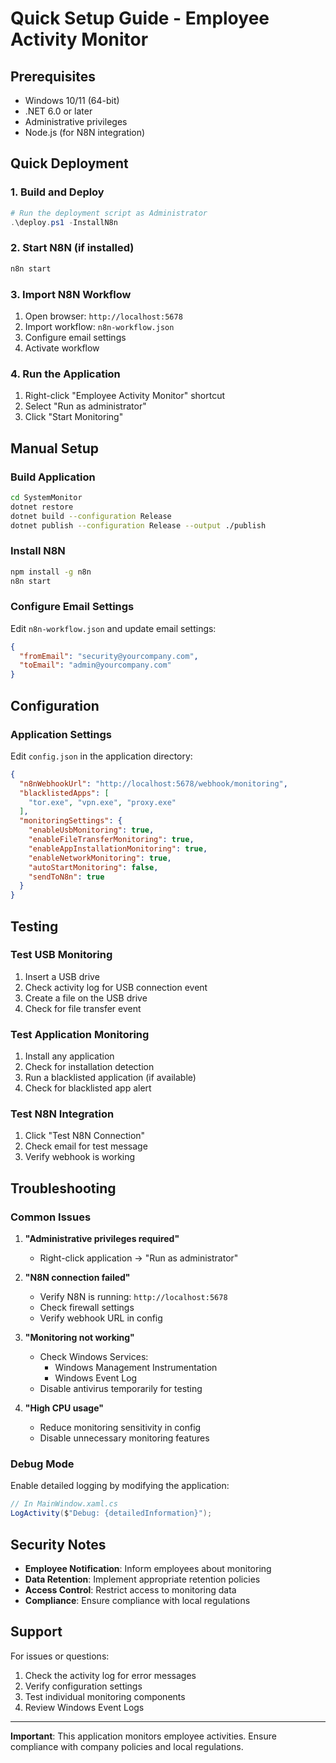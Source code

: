 # Quick Setup Guide - Employee Activity Monitor

## Prerequisites

- Windows 10/11 (64-bit)
- .NET 6.0 or later
- Administrative privileges
- Node.js (for N8N integration)

## Quick Deployment

### 1. Build and Deploy

```powershell
# Run the deployment script as Administrator
.\deploy.ps1 -InstallN8n
```

### 2. Start N8N (if installed)

```bash
n8n start
```

### 3. Import N8N Workflow

1. Open browser: `http://localhost:5678`
2. Import workflow: `n8n-workflow.json`
3. Configure email settings
4. Activate workflow

### 4. Run the Application

1. Right-click "Employee Activity Monitor" shortcut
2. Select "Run as administrator"
3. Click "Start Monitoring"

## Manual Setup

### Build Application

```bash
cd SystemMonitor
dotnet restore
dotnet build --configuration Release
dotnet publish --configuration Release --output ./publish
```

### Install N8N

```bash
npm install -g n8n
n8n start
```

### Configure Email Settings

Edit `n8n-workflow.json` and update email settings:

```json
{
  "fromEmail": "security@yourcompany.com",
  "toEmail": "admin@yourcompany.com"
}
```

## Configuration

### Application Settings

Edit `config.json` in the application directory:

```json
{
  "n8nWebhookUrl": "http://localhost:5678/webhook/monitoring",
  "blacklistedApps": [
    "tor.exe", "vpn.exe", "proxy.exe"
  ],
  "monitoringSettings": {
    "enableUsbMonitoring": true,
    "enableFileTransferMonitoring": true,
    "enableAppInstallationMonitoring": true,
    "enableNetworkMonitoring": true,
    "autoStartMonitoring": false,
    "sendToN8n": true
  }
}
```

## Testing

### Test USB Monitoring
1. Insert a USB drive
2. Check activity log for USB connection event
3. Create a file on the USB drive
4. Check for file transfer event

### Test Application Monitoring
1. Install any application
2. Check for installation detection
3. Run a blacklisted application (if available)
4. Check for blacklisted app alert

### Test N8N Integration
1. Click "Test N8N Connection"
2. Check email for test message
3. Verify webhook is working

## Troubleshooting

### Common Issues

1. **"Administrative privileges required"**
   - Right-click application → "Run as administrator"

2. **"N8N connection failed"**
   - Verify N8N is running: `http://localhost:5678`
   - Check firewall settings
   - Verify webhook URL in config

3. **"Monitoring not working"**
   - Check Windows Services:
     - Windows Management Instrumentation
     - Windows Event Log
   - Disable antivirus temporarily for testing

4. **"High CPU usage"**
   - Reduce monitoring sensitivity in config
   - Disable unnecessary monitoring features

### Debug Mode

Enable detailed logging by modifying the application:

```csharp
// In MainWindow.xaml.cs
LogActivity($"Debug: {detailedInformation}");
```

## Security Notes

- **Employee Notification**: Inform employees about monitoring
- **Data Retention**: Implement appropriate retention policies
- **Access Control**: Restrict access to monitoring data
- **Compliance**: Ensure compliance with local regulations

## Support

For issues or questions:
1. Check the activity log for error messages
2. Verify configuration settings
3. Test individual monitoring components
4. Review Windows Event Logs

---

**Important**: This application monitors employee activities. Ensure compliance with company policies and local regulations. 